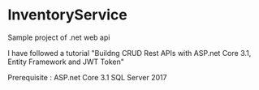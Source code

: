 # InventoryService
Sample project of .net web api

I have followed a tutorial "Buildng CRUD Rest APIs with ASP.net Core 3.1, Entity Framework and JWT Token"

Prerequisite :
ASP.net Core 3.1
SQL Server 2017

